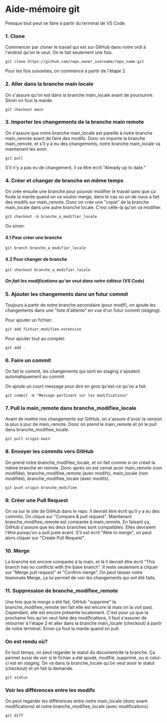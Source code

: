 # Aide-mémoire git

Presque tout peut se faire à partir du terminal de VS Code.

### 1. Clone
Commencer par cloner le travail qui est sur GitHub dans notre ordi à l'endroit qu'on le veut. On le fait seulement une fois.

    git clone https://github.com/repo_owner_username/repo_name.git

Pour les fois suivantes, on commence à partir de l'étape 2.

### 2. Aller dans la branche main locale
On s'assure qu'on est dans la branche main_locale avant de poursuivre. Sinon on fout la marde.

    git checkout main

### 3. Importer les changements de la branche main remote
On s'assure que notre branche main_locale est pareille à notre branche main_remote avant de faire des modifs. Donc on importe la branche main_remote, et s'il y a eu des changements, notre branche main_locale va maintenant les avoir.

    git pull

S'il n'y a pas eu de changement, il va être écrit "Already up to date."

### 4. Créer et changer de branche en même temps
On crée ensuite une branche pour pouvoir modifier le travail sans que ça foute la marde quand on va vouloir merge, dans le cas où un de nous a fait des modifs sur main_remote. Donc on crée une "copie" de la branche main_locale dans une autre branche locale. C'est celle-là qu'on va modifier.

    git checkout -b branche_a_modifier_locale

Ou sinon:

#### 4.1 Pour créer une branche

    git branch branche_a_modifier_locale

#### 4.2 Pour changer de branche

    git checkout branche_a_modifier_locale


##### On fait les modifications qu'on veut dans notre éditeur (VS Code)
    
### 5. Ajouter les changements dans un futur commit
Toujours à partir de notre branche secondaire (pour modif), on ajoute les changements dans une "liste d'attente" en vue d'un futur commit (*staging*).

Pour ajouter un fichier:

    git add fichier_modifiee.extension

Pour ajouter tout au complet:

    git add .
    
### 6. Faire un commit
On fait le commit, les changements qui sont en staging s'ajoutent automatiquement au commit.

On ajoute un court message pour dire en gros qu'est-ce qu'on a fait.

    git commit -m "Message pertinant sur les modifications"

### 7. Pull la main_remote dans branche_modifiee_locale
Avant de mettre nos changements sur GitHub, on s'assure d'avoir la version la plus à jour de main_remote. Donc on prend le main_remote et on le pull dans branche_modifiee_locale.

    git pull origin main
    
### 8. Envoyer les commits vers GitHub
On prend notre branche_modifiee_locale, et on fait comme si on créait la même branche en remote. Donc après on est censé avoir main_remote (non modifiée), branche_modifiee_remote (avec modifs), main_locale (non modifiée), branche_modifiee_locale (avec modifs).

    git push origin branche_modifiee

### 9. Créer une Pull Request
On va sur le site de GitHub dans le repo. Il devrait être écrit qu'il y a eu des commits. On clique sur "Compare & pull request". Maintenant branche_modifiee_remote est comparée à main_remote. En faisant ça, GitHub s'assure que les deux branches sont compatibles. Elles devraient l'être puisqu'on a pull juste avant. S'il est écrit "Able to merge", on peut alors cliquer sur "Create Pull Request".

### 10. Merge
 La branche est encore comparée à la main, et là il devrait être écrit "This branch has no conflicts with the base branch". Il reste seulement à cliquer sur "Merge pull request" et "Confirm merge". On peut laisser notre teammate Merge, ça lui permet de voir les changements qui ont été faits.

### 11. Suppression de branche_modifiee_remote
Une fois que le merge a été fait, GitHub "supprime" la branche_modifiee_remote (en fait elle est encore là mais on la voit pas). Cependant, elle est encore présente localement. C'est pour ça que la prochaine fois qu'on veut faire des modifications, il faut s'assurer de retourner à l'étape 2 et aller dans la branche main_locale (checkout) à partir de notre ternimal. Sinon ça fout la marde quand on pull.

### On est rendu où? 
En tout temps, on peut regarder le statut du document/de la branche. Ça permet aussi de voir si le fichier a été ajouté, modifié, supprimé, ou si celui-ci est en staging. On va dans la branche_locale qu'on veut avoir le statut (checkout) et on fait la demande.

    git status

### Voir les différences entre les modifs
On peut regarder les différences entre notre main_locale (donc avant modifications) et notre branche_modifiee_locale (avec modifications).

    git diff
